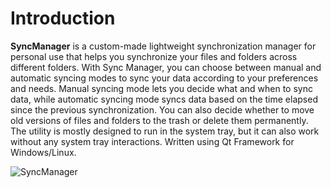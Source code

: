 # Introduction

**SyncManager** is a custom-made lightweight synchronization manager for personal use that helps you synchronize your files and folders across different folders. With Sync Manager, you can choose between manual and automatic syncing modes to sync your data according to your preferences and needs. Manual syncing mode lets you decide what and when to sync data, while automatic syncing mode syncs data based on the time elapsed since the previous synchronization. You can also decide whether to move old versions of files and folders to the trash or delete them permanently. The utility is mostly designed to run in the system tray, but it can also work without any system tray interactions. Written using Qt Framework for Windows/Linux.

![SyncManager](https://user-images.githubusercontent.com/5786770/207924637-b7baa56a-1426-4e6a-8d96-04e1b8379e26.png)
